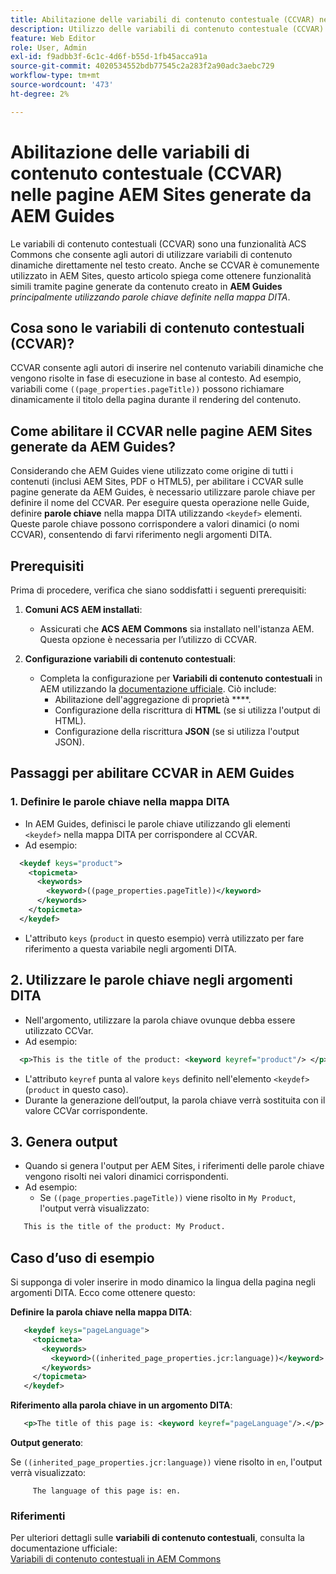 ```yaml
---
title: Abilitazione delle variabili di contenuto contestuale (CCVAR) nelle pagine AEM Sites generate da AEM Guides
description: Utilizzo delle variabili di contenuto contestuale (CCVAR) nelle pagine AEM Sites generate da AEM Guides
feature: Web Editor
role: User, Admin
exl-id: f9adbb3f-6c1c-4d6f-b55d-1fb45acca91a
source-git-commit: 4020534552bdb77545c2a283f2a90adc3aebc729
workflow-type: tm+mt
source-wordcount: '473'
ht-degree: 2%

---
```


# Abilitazione delle variabili di contenuto contestuale (CCVAR) nelle pagine AEM Sites generate da AEM Guides

Le variabili di contenuto contestuali (CCVAR) sono una funzionalità ACS Commons che consente agli autori di utilizzare variabili di contenuto dinamiche direttamente nel testo creato. Anche se CCVAR è comunemente utilizzato in AEM Sites, questo articolo spiega come ottenere funzionalità simili tramite pagine generate da contenuto creato in **AEM Guides** *principalmente utilizzando parole chiave definite nella mappa DITA*.


## Cosa sono le variabili di contenuto contestuali (CCVAR)?

CCVAR consente agli autori di inserire nel contenuto variabili dinamiche che vengono risolte in fase di esecuzione in base al contesto. Ad esempio, variabili come `((page_properties.pageTitle))` possono richiamare dinamicamente il titolo della pagina durante il rendering del contenuto.


## Come abilitare il CCVAR nelle pagine AEM Sites generate da AEM Guides?

Considerando che AEM Guides viene utilizzato come origine di tutti i contenuti (inclusi AEM Sites, PDF o HTML5), per abilitare i CCVAR sulle pagine generate da AEM Guides, è necessario utilizzare parole chiave per definire il nome del CCVAR. Per eseguire questa operazione nelle Guide, definire **parole chiave** nella mappa DITA utilizzando `<keydef>` elementi. Queste parole chiave possono corrispondere a valori dinamici (o nomi CCVAR), consentendo di farvi riferimento negli argomenti DITA.


## Prerequisiti

Prima di procedere, verifica che siano soddisfatti i seguenti prerequisiti:

1. **Comuni ACS AEM installati**:
   - Assicurati che **ACS AEM Commons** sia installato nell&#39;istanza AEM. Questa opzione è necessaria per l’utilizzo di CCVAR.

2. **Configurazione variabili di contenuto contestuali**:
   - Completa la configurazione per **Variabili di contenuto contestuali** in AEM utilizzando la [documentazione ufficiale](https://adobe-consulting-services.github.io/acs-aem-commons/features/contextual-content-variables/index.html). Ciò include:
      - Abilitazione dell&#39;aggregazione di proprietà ****.
      - Configurazione della riscrittura di **HTML** (se si utilizza l&#39;output di HTML).
      - Configurazione della riscrittura **JSON** (se si utilizza l&#39;output JSON).



## Passaggi per abilitare CCVAR in AEM Guides

### 1. Definire le parole chiave nella mappa DITA

- In AEM Guides, definisci le parole chiave utilizzando gli elementi `<keydef>` nella mappa DITA per corrispondere al CCVAR.
- Ad esempio:

```xml
  <keydef keys="product">
    <topicmeta>
      <keywords>
        <keyword>((page_properties.pageTitle))</keyword>
      </keywords>
    </topicmeta>
  </keydef>
```

- L&#39;attributo `keys` (`product` in questo esempio) verrà utilizzato per fare riferimento a questa variabile negli argomenti DITA.


## 2. Utilizzare le parole chiave negli argomenti DITA

- Nell&#39;argomento, utilizzare la parola chiave ovunque debba essere utilizzato CCVar.
- Ad esempio:

```xml
  <p>This is the title of the product: <keyword keyref="product"/> </p>
```

- L&#39;attributo `keyref` punta al valore `keys` definito nell&#39;elemento `<keydef>` (`product` in questo caso).
- Durante la generazione dell’output, la parola chiave verrà sostituita con il valore CCVar corrispondente.


## 3. Genera output

- Quando si genera l&#39;output per AEM Sites, i riferimenti delle parole chiave vengono risolti nei valori dinamici corrispondenti.
- Ad esempio:
   - Se `((page_properties.pageTitle))` viene risolto in `My Product`, l&#39;output verrà visualizzato:

```xml
   This is the title of the product: My Product.
```


## Caso d’uso di esempio

Si supponga di voler inserire in modo dinamico la lingua della pagina negli argomenti DITA. Ecco come ottenere questo:

**Definire la parola chiave nella mappa DITA**:

```xml
   <keydef keys="pageLanguage">
     <topicmeta>
       <keywords>
         <keyword>((inherited_page_properties.jcr:language))</keyword>
       </keywords>
     </topicmeta>
   </keydef>
```

**Riferimento alla parola chiave in un argomento DITA**:

```xml
   <p>The title of this page is: <keyword keyref="pageLanguage"/>.</p>
```

**Output generato**:

Se `((inherited_page_properties.jcr:language))` viene risolto in `en`, l&#39;output verrà visualizzato:

```
     The language of this page is: en.
```


### Riferimenti

Per ulteriori dettagli sulle **variabili di contenuto contestuali**, consulta la documentazione ufficiale:\
[Variabili di contenuto contestuali in AEM Commons](https://adobe-consulting-services.github.io/acs-aem-commons/features/contextual-content-variables/index.html)
